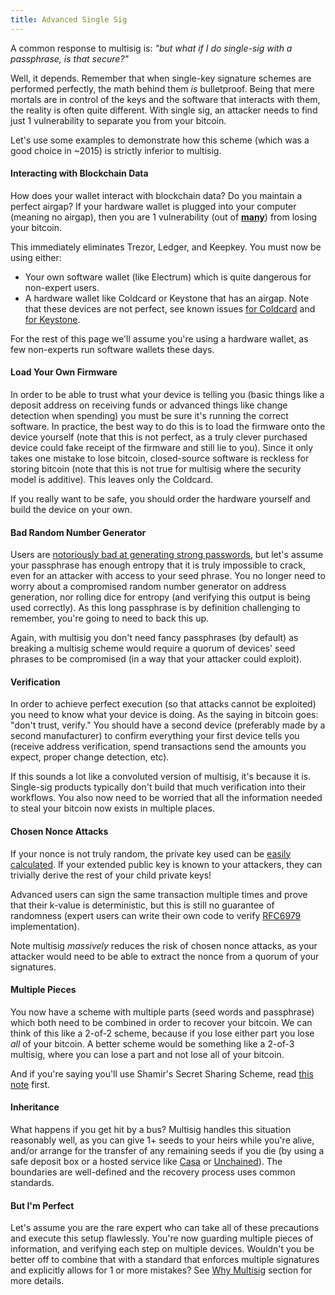 ```yaml
---
title: Advanced Single Sig
---
```


A common response to multisig is: *"but what if I do single-sig with a passphrase, is that secure?"*

Well, it depends.
Remember that when single-key signature schemes are performed perfectly, the math behind them *is* bulletproof.
Being that mere mortals are in control of the keys and the software that interacts with them, the reality is often quite different.
With single sig, an attacker needs to find just 1 vulnerability to separate you from your bitcoin.

Let's use some examples to demonstrate how this scheme (which was a good choice in ~2015) is strictly inferior to multisig.

#### Interacting with Blockchain Data
How does your wallet interact with blockchain data?
Do you maintain a perfect airgap?
If your hardware wallet is plugged into your computer (meaning no airgap), then you are 1 vulnerability (out of **[many](https://twitter.com/mflaxman/status/1149018598708568065)**) from losing your bitcoin.

This immediately eliminates Trezor, Ledger, and Keepkey.
You must now be using either:

* Your own software wallet (like Electrum) which is quite dangerous for non-expert users.
* A hardware wallet like Coldcard or Keystone that has an airgap. Note that these devices are not perfect, see known issues [for Coldcard](/known-issues/hardware/coldcard) and [for Keystone](/known-issues/hardware/keystone).

For the rest of this page we'll assume you're using a hardware wallet, as few non-experts run software wallets these days.

#### Load Your Own Firmware
In order to be able to trust what your device is telling you (basic things like a deposit address on receiving funds or advanced things like change detection when spending) you must be sure it's running the correct software.
In practice, the best way to do this is to load the firmware onto the device yourself (note that this is not perfect, as a truly clever purchased device could fake receipt of the firmware and still lie to you).
Since it only takes one mistake to lose bitcoin, closed-source software is reckless for storing bitcoin (note that this is not true for multisig where the security model is additive).
This leaves only the Coldcard.

If you really want to be safe, you should order the hardware yourself and build the device on your own.

#### Bad Random Number Generator
Users are [notoriously bad at generating strong passwords](https://www.youtube.com/watch?v=_JNGI1dI-e8), but let's assume your passphrase has enough entropy that it is truly impossible to crack, even for an attacker with access to your seed phrase.
You no longer need to worry about a compromised random number generator on address generation, nor rolling dice for entropy (and verifying this output is being used correctly).
As this long passphrase is by definition challenging to remember, you're going to need to back this up.

Again, with multisig you don't need fancy passphrases (by default) as breaking a multisig scheme would require a quorum of devices' seed phrases to be compromised (in a way that your attacker could exploit).

#### Verification
In order to achieve perfect execution (so that attacks cannot be exploited) you need to know what your device is doing.
As the saying in bitcoin goes: "don't trust, verify."
You should have a second device (preferably made by a second manufacturer) to confirm everything your first device tells you (receive address verification, spend transactions send the amounts you expect, proper change detection, etc).

If this sounds a lot like a convoluted version of multisig, it's because it is.
Single-sig products typically don't build that much verification into their workflows.
You also now need to be worried that all the information needed to steal your bitcoin now exists in multiple places.

#### Chosen Nonce Attacks
If your nonce is not truly random, the private key used can be [easily calculated](https://twitter.com/mflaxman/status/1082045755991486464).
If your extended public key is known to your attackers, they can trivially derive the rest of your child private keys!

Advanced users can sign the same transaction multiple times and prove that their k-value is deterministic, but this is still no guarantee of randomness (expert users can write their own code to verify [RFC6979](https://tools.ietf.org/html/rfc6979) implementation).

Note multisig *massively* reduces the risk of chosen nonce attacks, as your attacker would need to be able to extract the nonce from a quorum of your signatures.

#### Multiple Pieces
You now have a scheme with multiple parts (seed words and passphrase) which both need to be combined in order to recover your bitcoin.
We can think of this like a 2-of-2 scheme, because if you lose either part you lose *all* of your bitcoin.
A better scheme would be something like a 2-of-3 multisig, where you can lose a part and not lose all of your bitcoin.

And if you're saying you'll use Shamir's Secret Sharing Scheme, read [this note](/why-multisig-advanced#shamirs-secret-sharing-scheme) first.

#### Inheritance
What happens if you get hit by a bus?
Multisig handles this situation reasonably well, as you can give 1+ seeds to your heirs while you're alive, and/or arrange for the transfer of any remaining seeds if you die (by using a safe deposit box or a hosted service like [Casa](/known-issues/hosted/casa) or [Unchained](/known-issues/hosted/unchained)).
The boundaries are well-defined and the recovery process uses common standards.

#### But I'm Perfect
Let's assume you are the rare expert who can take all of these precautions and execute this setup flawlessly.
You're now guarding multiple pieces of information, and verifying each step on multiple devices.
Wouldn't you be better off to combine that with a standard that enforces multiple signatures and explicitly allows for 1 or more mistakes?
See [Why Multisig](/why-multisig) section for more details.
